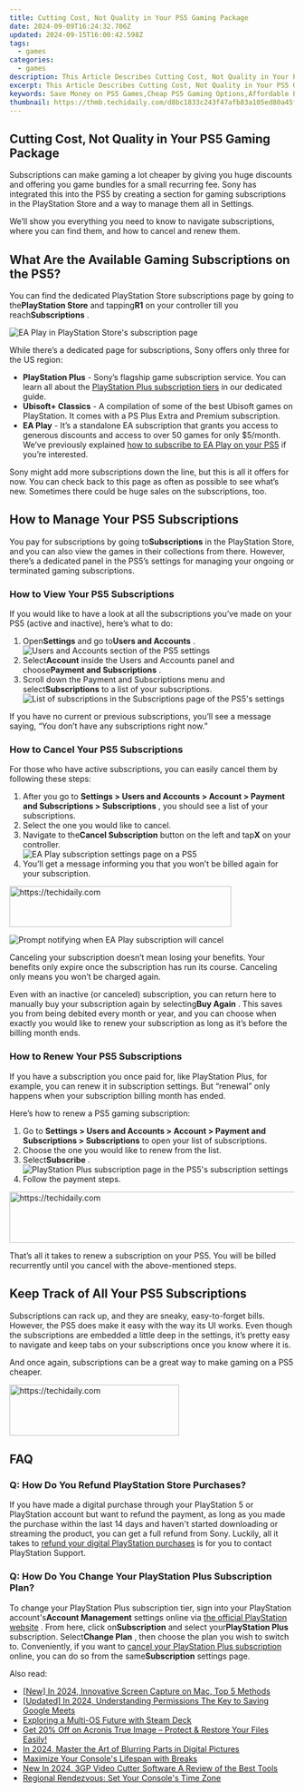 ```yaml
---
title: Cutting Cost, Not Quality in Your PS5 Gaming Package
date: 2024-09-09T16:24:32.706Z
updated: 2024-09-15T16:00:42.598Z
tags:
  - games
categories:
  - games
description: This Article Describes Cutting Cost, Not Quality in Your PS5 Gaming Package
excerpt: This Article Describes Cutting Cost, Not Quality in Your PS5 Gaming Package
keywords: Save Money on PS5 Games,Cheap PS5 Gaming Options,Affordable PlayStation Gaming,Budget-Friendly PS5 Games,Economical PS5 Game Packages,Low Cost PS5 Experience,Value PS5 Gaming Deals
thumbnail: https://thmb.techidaily.com/d8bc1833c243f47afb83a105ed80a45f4c9ab816dfbd913fea0d2186dd349bdd.jpg
---
```


## Cutting Cost, Not Quality in Your PS5 Gaming Package

 Subscriptions can make gaming a lot cheaper by giving you huge discounts and offering you game bundles for a small recurring fee. Sony has integrated this into the PS5 by creating a section for gaming subscriptions in the PlayStation Store and a way to manage them all in Settings.

 We’ll show you everything you need to know to navigate subscriptions, where you can find them, and how to cancel and renew them.

## What Are the Available Gaming Subscriptions on the PS5?

 You can find the dedicated PlayStation Store subscriptions page by going to the**PlayStation Store** and tapping**R1** on your controller till you reach**Subscriptions** .

![EA Play in PlayStation Store's subscription page](https://static1.makeuseofimages.com/wordpress/wp-content/uploads/2023/08/ea-play-in-playstation-store-s-subscription-page.JPG)

 While there’s a dedicated page for subscriptions, Sony offers only three for the US region:

* **PlayStation Plus** \- Sony’s flagship game subscription service. You can learn all about the [PlayStation Plus subscription tiers](https://www.makeuseof.com/playstation-plus-essential-vs-extra-vs-premium/) in our dedicated guide.
* **Ubisoft+ Classics** \- A compilation of some of the best Ubisoft games on PlayStation. It comes with a PS Plus Extra and Premium subscription.
* **EA Play** \- It’s a standalone EA subscription that grants you access to generous discounts and access to over 50 games for only $5/month. We’ve previously explained [how to subscribe to EA Play on your PS5](https://www.makeuseof.com/how-to-subscribe-to-and-use-ea-play-on-ps5/) if you’re interested.

 Sony might add more subscriptions down the line, but this is all it offers for now. You can check back to this page as often as possible to see what’s new. Sometimes there could be huge sales on the subscriptions, too.

## How to Manage Your PS5 Subscriptions

 You pay for subscriptions by going to**Subscriptions** in the PlayStation Store, and you can also view the games in their collections from there. However, there’s a dedicated panel in the PS5’s settings for managing your ongoing or terminated gaming subscriptions.

### How to View Your PS5 Subscriptions

 If you would like to have a look at all the subscriptions you’ve made on your PS5 (active and inactive), here’s what to do:

1. Open**Settings** and go to**Users and Accounts** .  
![Users and Accounts section of the PS5 settings](https://static1.makeuseofimages.com/wordpress/wp-content/uploads/2023/08/users-and-accounts-section-of-the-ps5-settings.JPG)
2. Select**Account** inside the Users and Accounts panel and choose**Payment and Subscriptions** .
3. Scroll down the Payment and Subscriptions menu and select**Subscriptions** to a list of your subscriptions.  
![List of subscriptions in the Subscriptions page of the PS5's settings](https://static1.makeuseofimages.com/wordpress/wp-content/uploads/2023/08/list-of-subscriptions-in-the-subscriptions-page-of-the-ps5-s-settings.JPG)

 If you have no current or previous subscriptions, you’ll see a message saying, “You don’t have any subscriptions right now.”

### How to Cancel Your PS5 Subscriptions

 For those who have active subscriptions, you can easily cancel them by following these steps:

1. After you go to **Settings > Users and Accounts > Account > Payment and Subscriptions > Subscriptions** , you should see a list of your subscriptions.
2. Select the one you would like to cancel.
3. Navigate to the**Cancel Subscription** button on the left and tap**X** on your controller.  
![EA Play subscription settings page on a PS5](https://static1.makeuseofimages.com/wordpress/wp-content/uploads/2023/08/ea-play-subscription-settings-page-on-a-ps5.JPG)
4. You’ll get a message informing you that you won’t be billed again for your subscription.  

<!-- affiliate ads begin -->
<a href="https://aligracehair.sjv.io/c/5597632/2135359/19272" target="_top" id="2135359">
  <img src="//a.impactradius-go.com/display-ad/19272-2135359" border="0" alt="https://techidaily.com" width="392" height="72"/>
</a>
<img height="0" width="0" src="https://aligracehair.sjv.io/i/5597632/2135359/19272" style="position:absolute;visibility:hidden;" border="0" />
<!-- affiliate ads end -->

![Prompt notifying when EA Play subscription will cancel](https://static1.makeuseofimages.com/wordpress/wp-content/uploads/2023/08/prompt-notifying-when-ea-play-subscription-will-cancel.JPG)

 Canceling your subscription doesn’t mean losing your benefits. Your benefits only expire once the subscription has run its course. Canceling only means you won’t be charged again.

 Even with an inactive (or canceled) subscription, you can return here to manually buy your subscription again by selecting**Buy Again** . This saves you from being debited every month or year, and you can choose when exactly you would like to renew your subscription as long as it’s before the billing month ends.

### How to Renew Your PS5 Subscriptions

 If you have a subscription you once paid for, like PlayStation Plus, for example, you can renew it in subscription settings. But “renewal” only happens when your subscription billing month has ended.

Here’s how to renew a PS5 gaming subscription:

1. Go to **Settings > Users and Accounts > Account > Payment and Subscriptions > Subscriptions** to open your list of subscriptions.
2. Choose the one you would like to renew from the list.
3. Select**Subscribe** .  
![PlayStation Plus subscription page in the PS5's subscription settings](https://static1.makeuseofimages.com/wordpress/wp-content/uploads/2023/08/playstation-plus-subscription-page-in-the-ps5-s-subscription-settings.JPG)
4. Follow the payment steps.

<!-- affiliate ads begin -->
<a href="https://ephamedtechinc.pxf.io/c/5597632/2126493/26400" target="_top" id="2126493">
  <img src="//a.impactradius-go.com/display-ad/26400-2126493" border="0" alt="https://techidaily.com" width="640" height="90"/>
</a>
<img height="0" width="0" src="https://ephamedtechinc.pxf.io/i/5597632/2126493/26400" style="position:absolute;visibility:hidden;" border="0" />
<!-- affiliate ads end -->

 That’s all it takes to renew a subscription on your PS5\. You will be billed recurrently until you cancel with the above-mentioned steps.

## Keep Track of All Your PS5 Subscriptions

 Subscriptions can rack up, and they are sneaky, easy-to-forget bills. However, the PS5 does make it easy with the way its UI works. Even though the subscriptions are embedded a little deep in the settings, it’s pretty easy to navigate and keep tabs on your subscriptions once you know where it is.

 And once again, subscriptions can be a great way to make gaming on a PS5 cheaper.

<!-- affiliate ads begin -->
<a href="https://aligracehair.sjv.io/c/5597632/2115946/19272" target="_top" id="2115946">
  <img src="//a.impactradius-go.com/display-ad/19272-2115946" border="0" alt="https://techidaily.com" width="300" height="90"/>
</a>
<img height="0" width="0" src="https://aligracehair.sjv.io/i/5597632/2115946/19272" style="position:absolute;visibility:hidden;" border="0" />
<!-- affiliate ads end -->

## FAQ

### Q: How Do You Refund PlayStation Store Purchases?

 If you have made a digital purchase through your PlayStation 5 or PlayStation account but want to refund the payment, as long as you made the purchase within the last 14 days and haven't started downloading or streaming the product, you can get a full refund from Sony. Luckily, all it takes to [refund your digital PlayStation purchases](https://www.makeuseof.com/how-to-refund-game-ps4-ps5/) is for you to contact PlayStation Support.

### Q: How Do You Change Your PlayStation Plus Subscription Plan?

 To change your PlayStation Plus subscription tier, sign into your PlayStation account's**Account Management** settings online via [the official PlayStation website](https://id.sonyentertainmentnetwork.com/id/management%5Fca/?entry=p&pr%5Freferer=cam#/p/personal%5Finfo/list?cid=4a529aef-a3f3-41a6-a999-42f529175674&entry=p&state=cam%5F3af0585034c611577fab15ef3a9128ae) . From here, click on**Subscription** and select your**PlayStation Plus** subscription. Select**Change Plan** , then choose the plan you wish to switch to. Conveniently, if you want to [cancel your PlayStation Plus subscription](https://www.makeuseof.com/how-to-cancel-playstation-plus/) online, you can do so from the same**Subscription** settings page.

<ins class="adsbygoogle"
     style="display:block"
     data-ad-format="autorelaxed"
     data-ad-client="ca-pub-7571918770474297"
     data-ad-slot="1223367746"></ins>

<ins class="adsbygoogle"
     style="display:block"
     data-ad-client="ca-pub-7571918770474297"
     data-ad-slot="8358498916"
     data-ad-format="auto"
     data-full-width-responsive="true"></ins>

<span class="atpl-alsoreadstyle">Also read:</span>
<div><ul>
<li><a href="https://video-capture.techidaily.com/new-in-2024-innovative-screen-capture-on-mac-top-5-methods/"><u>[New] In 2024, Innovative Screen Capture on Mac, Top 5 Methods</u></a></li>
<li><a href="https://screen-activity-recording.techidaily.com/updated-in-2024-understanding-permissions-the-key-to-saving-google-meets/"><u>[Updated] In 2024, Understanding Permissions The Key to Saving Google Meets</u></a></li>
<li><a href="https://games-able.techidaily.com/exploring-a-multi-os-future-with-steam-deck/"><u>Exploring a Multi-OS Future with Steam Deck</u></a></li>
<li><a href="https://blog-min.techidaily.com/get-20-off-on-acronis-true-image-protect-and-restore-your-files-easily/"><u>Get 20% Off on Acronis True Image – Protect & Restore Your Files Easily!</u></a></li>
<li><a href="https://extra-guidance.techidaily.com/in-2024-master-the-art-of-blurring-parts-in-digital-pictures/"><u>In 2024, Master the Art of Blurring Parts in Digital Pictures</u></a></li>
<li><a href="https://games-able.techidaily.com/maximize-your-consoles-lifespan-with-breaks/"><u>Maximize Your Console's Lifespan with Breaks</u></a></li>
<li><a href="https://smart-video-editing.techidaily.com/new-in-2024-3gp-video-cutter-software-a-review-of-the-best-tools/"><u>New In 2024, 3GP Video Cutter Software A Review of the Best Tools</u></a></li>
<li><a href="https://games-able.techidaily.com/regional-rendezvous-set-your-consoles-time-zone/"><u>Regional Rendezvous: Set Your Console's Time Zone</u></a></li>
</ul></div>

